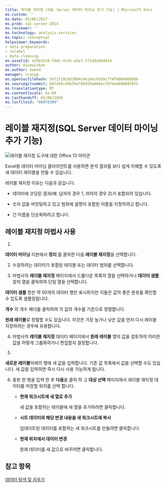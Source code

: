 ```yaml
---
title: 레이블 재지정 (SQL Server 데이터 마이닝 추가 기능) | Microsoft Docs
ms.custom: ''
ms.date: 03/06/2017
ms.prod: sql-server-2014
ms.reviewer: ''
ms.technology: analysis-services
ms.topic: conceptual
helpviewer_keywords:
- data preparation
- relabel
- data cleaning
ms.assetid: af041b39-fdd1-4cb5-a5ef-2f3ddab84614
author: minewiskan
ms.author: owend
manager: craigg
ms.openlocfilehash: 5471720cbd3084c661dec93d9c7f4f680e066b86
ms.sourcegitcommit: b87d36c46b39af8b929ad94ec707dee8800950f5
ms.translationtype: MT
ms.contentlocale: ko-KR
ms.lasthandoff: 02/08/2020
ms.locfileid: "66070399"
---
```

# <a name="relabel-sql-server-data-mining-add-ins"></a>레이블 재지정(SQL Server 데이터 마이닝 추가 기능)
  ![레이블 재지정 도구에 대한 Office 13 아이콘](media/dm13-relabel.gif "레이블 재지정 도구에 대한 Office 13 아이콘")  
  
 Excel용 데이터 마이닝 클라이언트를 사용하면 분석 결과를 보다 쉽게 이해할 수 있도록 새 데이터 레이블을 만들 수 있습니다.  
  
 레이블 재지정 이유는 다음과 같습니다.  
  
-   데이터에 코딩된 결과(예: 남자의 경우 1, 여자의 경우 2)가 포함되어 있습니다.  
  
-   숫자 값을 버킷팅하고 있고 범위에 설명이 포함된 이름을 지정하려고 합니다.  
  
-   긴 이름을 단순화하려고 합니다.  
  
## <a name="using-the-relabel-wizard"></a>레이블 재지정 마법사 사용  
  
1.  
  **데이터 마이닝** 리본에서 **정리** 를 클릭한 다음 **레이블 재지정**을 선택합니다.  
  
2.  수정하려는 데이터가 포함된 테이블 또는 데이터 범위를 선택합니다.  
  
3.  마법사의 **레이블 재지정** 페이지에서 드롭다운 목록의 열을 선택하거나 **데이터 샘플** 창의 열을 클릭하여 단일 열을 선택합니다.  
  
     
  **데이터 샘플** 창은 약 50개의 데이터 행만 표시하지만 이들은 값의 좋은 분포를 확인할 수 있도록 샘플링됩니다.  
  
     
  **개수** 의 개수 헤더를 클릭하여 각 값의 개수를 기준으로 정렬합니다.  
  
     
  **원래 레이블**로 정렬할 수도 있습니다. 이것은 가장 높거나 낮은 값을 먼저 다시 레이블 지정하려는 경우에 유용합니다.  
  
4.  마법사의 **레이블 재지정** 데이터 페이지에서 **원래 레이블** 열의 값을 검토하여 이러한 값을 어떻게 그룹화하거나 편집할지 결정합니다.  
  
5.  
  **새로운 레이블**아래의 행에 새 값을 입력합니다. 기존 값 목록에서 값을 선택할 수도 있습니다. 새 값을 입력하면 즉시 다시 사용 가능하게 됩니다.  
  
6.  충분 한 행을 입력 한 후 **다음**을 클릭 하 고 **대상 선택** 페이지에서 레이블 재지정 데이터를 저장할 위치를 선택 합니다.  
  
    -   **현재 워크시트에 새 열로 추가**  
  
         새 값을 포함하는 테이블에 새 열을 추가하려면 클릭합니다.  
  
    -   **시트 데이터와 해당 변경 내용을 새 워크시트에 복사**  
  
         업데이트된 데이터를 포함하는 새 워크시트를 만들려면 클릭합니다.  
  
    -   **현재 위치에서 데이터 변경**  
  
         원래 데이터를 새 값으로 바꾸려면 클릭합니다.  
  
## <a name="see-also"></a>참고 항목  
 [데이터 탐색 및 지우기](exploring-and-cleaning-data.md)  
  
  

